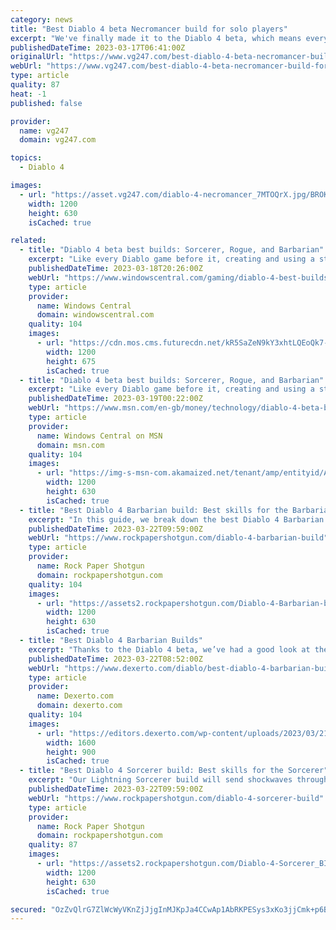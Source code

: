 ```yaml
---
category: news
title: "Best Diablo 4 beta Necromancer build for solo players"
excerpt: "We've finally made it to the Diablo 4 beta, which means everyone and anyone is jumping in and trying out the early parts of the game. However if you're keen on experiencing the game at its most ..."
publishedDateTime: 2023-03-17T06:41:00Z
originalUrl: "https://www.vg247.com/best-diablo-4-beta-necromancer-build-for-solo-players"
webUrl: "https://www.vg247.com/best-diablo-4-beta-necromancer-build-for-solo-players"
type: article
quality: 87
heat: -1
published: false

provider:
  name: vg247
  domain: vg247.com

topics:
  - Diablo 4

images:
  - url: "https://asset.vg247.com/diablo-4-necromancer_7MTOQrX.jpg/BROK/thumbnail/1200x630/diablo-4-necromancer_7MTOQrX.jpg"
    width: 1200
    height: 630
    isCached: true

related:
  - title: "Diablo 4 beta best builds: Sorcerer, Rogue, and Barbarian"
    excerpt: "Like every Diablo game before it, creating and using a strong character build is the core of what makes Diablo 4 fun to play. However, since each class has a huge variety of different skills and skill ..."
    publishedDateTime: 2023-03-18T20:26:00Z
    webUrl: "https://www.windowscentral.com/gaming/diablo-4-best-builds"
    type: article
    provider:
      name: Windows Central
      domain: windowscentral.com
    quality: 104
    images:
      - url: "https://cdn.mos.cms.futurecdn.net/kR5SaZeN9kY3xhtLQEoQk7-1200-80.png"
        width: 1200
        height: 675
        isCached: true
  - title: "Diablo 4 beta best builds: Sorcerer, Rogue, and Barbarian"
    excerpt: "Like every Diablo game before it, creating and using a strong character build is the core of what makes Diablo 4 fun to play. However, since each class has a huge variety of different skills and skill ..."
    publishedDateTime: 2023-03-19T00:22:00Z
    webUrl: "https://www.msn.com/en-gb/money/technology/diablo-4-beta-best-builds-sorcerer-rogue-and-barbarian/ar-AA18OddO"
    type: article
    provider:
      name: Windows Central on MSN
      domain: msn.com
    quality: 104
    images:
      - url: "https://img-s-msn-com.akamaized.net/tenant/amp/entityid/AA18NYja.img?h=630&w=1200&m=6&q=60&o=t&l=f&f=jpg"
        width: 1200
        height: 630
        isCached: true
  - title: "Best Diablo 4 Barbarian build: Best skills for the Barbarian"
    excerpt: "In this guide, we break down the best Diablo 4 Barbarian build, covering which skills you need to take for the Whirlwind Barbarian. We'll also cover the attack pattern for this build, so that you can ..."
    publishedDateTime: 2023-03-22T09:59:00Z
    webUrl: "https://www.rockpapershotgun.com/diablo-4-barbarian-build"
    type: article
    provider:
      name: Rock Paper Shotgun
      domain: rockpapershotgun.com
    quality: 104
    images:
      - url: "https://assets2.rockpapershotgun.com/Diablo-4-Barbarian-build.jpg/BROK/thumbnail/1200x630/Diablo-4-Barbarian-build.jpg"
        width: 1200
        height: 630
        isCached: true
  - title: "Best Diablo 4 Barbarian Builds"
    excerpt: "Thanks to the Diablo 4 beta, we’ve had a good look at the Barbarian class and spent several hours testing out their skills to a high level. Out of all the classes in the game, the Barbarian is the ..."
    publishedDateTime: 2023-03-22T08:52:00Z
    webUrl: "https://www.dexerto.com/diablo/best-diablo-4-barbarian-builds-2093102/"
    type: article
    provider:
      name: Dexerto.com
      domain: dexerto.com
    quality: 104
    images:
      - url: "https://editors.dexerto.com/wp-content/uploads/2023/03/21/diablo-4-barbarian.jpg"
        width: 1600
        height: 900
        isCached: true
  - title: "Best Diablo 4 Sorcerer build: Best skills for the Sorcerer"
    excerpt: "Our Lightning Sorcerer build will send shockwaves through your enemies and generate Crackling Energy, which you can collect to deal even more damage."
    publishedDateTime: 2023-03-22T09:59:00Z
    webUrl: "https://www.rockpapershotgun.com/diablo-4-sorcerer-build"
    type: article
    provider:
      name: Rock Paper Shotgun
      domain: rockpapershotgun.com
    quality: 87
    images:
      - url: "https://assets2.rockpapershotgun.com/Diablo-4-Sorcerer_BI4wyOR.jpg/BROK/thumbnail/1200x630/Diablo-4-Sorcerer_BI4wyOR.jpg"
        width: 1200
        height: 630
        isCached: true

secured: "OzZvQlrG7ZlWcWyVKnZjJjgInMJKpJa4CCwAp1AbRKPESys3xKo3jjCmk+p6BbvHzQXTd34LFzbiD+6B3RNRoxSWDh4PV4B5spesthtrsBVhaX3ssv5sBg3itkAPwLMpsaui+awjZpuhmUtKGbfP+kaqDC8vTx1n8Y3OfOx0MapiZQM2TC8oBsD2KYO6Qm9Gk7YWNkJxb6wQDGGZVZeGOkluyz6K48nn6RP2CKMRGIwua0tNwwyTO3nfxyAE/5ve+8d2xXoMmewPW4glwFZLJVj0skPEFbxyj0S6LvvIQQAt+wtBI7NociIYccaXJLjjDzw2yEQsGZI4oBwIr9c4KY2+nrBHFmdhVkyuzlVz2lI=;KsYIqlvrG15QSBISIni+xQ=="
---
```


